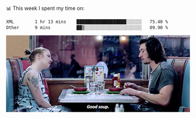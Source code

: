 📊 This week I spent my time on:
<!--START_SECTION:waka-->

```text
XML        1 hr 13 mins    ███████████████████░░░░░░   75.40 %
Other      9 mins          ██▒░░░░░░░░░░░░░░░░░░░░░░   09.90 %
```

<!--END_SECTION:waka-->


![](goodSoup.gif)
